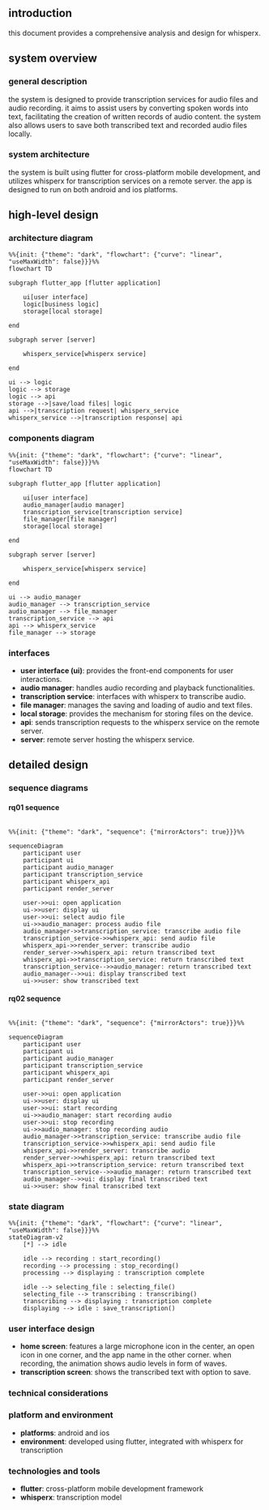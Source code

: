 
## introduction
this document provides a comprehensive analysis and design for whisperx.

## system overview

### general description
the system is designed to provide transcription services for audio files and audio recording. it aims to assist users by converting spoken words into text, facilitating the creation of written records of audio content. the system also allows users to save both transcribed text and recorded audio files locally.

### system architecture
the system is built using flutter for cross-platform mobile development, and utilizes whisperx for transcription services on a remote server. the app is designed to run on both android and ios platforms.

## high-level design

### architecture diagram

```mermaid
%%{init: {"theme": "dark", "flowchart": {"curve": "linear", "useMaxWidth": false}}}%%
flowchart TD

subgraph flutter_app [flutter application]

    ui[user interface]
    logic[business logic]
    storage[local storage]

end

subgraph server [server]

    whisperx_service[whisperx service]

end

ui --> logic
logic --> storage
logic --> api
storage -->|save/load files| logic
api -->|transcription request| whisperx_service
whisperx_service -->|transcription response| api
```

### components diagram

```mermaid
%%{init: {"theme": "dark", "flowchart": {"curve": "linear", "useMaxWidth": false}}}%%
flowchart TD

subgraph flutter_app [flutter application]

    ui[user interface]
    audio_manager[audio manager]
    transcription_service[transcription service]
    file_manager[file manager]
    storage[local storage]

end

subgraph server [server]

    whisperx_service[whisperx service]

end

ui --> audio_manager
audio_manager --> transcription_service
audio_manager --> file_manager
transcription_service --> api
api --> whisperx_service
file_manager --> storage
```

### interfaces

- **user interface (ui)**: provides the front-end components for user interactions.
- **audio manager**: handles audio recording and playback functionalities.
- **transcription service**: interfaces with whisperx to transcribe audio.
- **file manager**: manages the saving and loading of audio and text files.
- **local storage**: provides the mechanism for storing files on the device.
- **api**: sends transcription requests to the whisperx service on the remote server.
- **server**: remote server hosting the whisperx service.

## detailed design

### sequence diagrams

#### rq01 sequence

```mermaid

%%{init: {"theme": "dark", "sequence": {"mirrorActors": true}}}%%

sequenceDiagram
    participant user
    participant ui
    participant audio_manager
    participant transcription_service
    participant whisperx_api
    participant render_server

    user->>ui: open application
    ui->>user: display ui
    user->>ui: select audio file
    ui->>audio_manager: process audio file
    audio_manager->>transcription_service: transcribe audio file
    transcription_service->>whisperx_api: send audio file
    whisperx_api->>render_server: transcribe audio
    render_server->>whisperx_api: return transcribed text
    whisperx_api->>transcription_service: return transcribed text
    transcription_service-->>audio_manager: return transcribed text
    audio_manager-->>ui: display transcribed text
    ui->>user: show transcribed text

```

#### rq02 sequence

```mermaid

%%{init: {"theme": "dark", "sequence": {"mirrorActors": true}}}%%

sequenceDiagram
    participant user
    participant ui
    participant audio_manager
    participant transcription_service
    participant whisperx_api
    participant render_server

    user->>ui: open application
    ui->>user: display ui
    user->>ui: start recording
    ui->>audio_manager: start recording audio
    user->>ui: stop recording
    ui->>audio_manager: stop recording audio
    audio_manager->>transcription_service: transcribe audio file
    transcription_service->>whisperx_api: send audio file
    whisperx_api->>render_server: transcribe audio
    render_server->>whisperx_api: return transcribed text
    whisperx_api->>transcription_service: return transcribed text
    transcription_service-->>audio_manager: return transcribed text
    audio_manager-->>ui: display final transcribed text
    ui->>user: show final transcribed text

```
### state diagram

```mermaid
%%{init: {"theme": "dark", "flowchart": {"curve": "linear", "useMaxWidth": false}}}%%
stateDiagram-v2
    [*] --> idle
    
    idle --> recording : start_recording()
    recording --> processing : stop_recording()
    processing --> displaying : transcription complete
    
	idle --> selecting_file : selecting_file()
    selecting_file --> transcribing : transcribing()
    transcribing --> displaying : transcription complete
    displaying --> idle : save_transcription()

```

### user interface design

- **home screen**: features a large microphone icon in the center, an open icon in one corner, and the app name in the other corner. when recording, the animation shows audio levels in form of waves.
- **transcription screen**: shows the transcribed text with option to save.

### technical considerations

### platform and environment
- **platforms**: android and ios
- **environment**: developed using flutter, integrated with whisperx for transcription

### technologies and tools
- **flutter**: cross-platform mobile development framework
- **whisperx**: transcription model
